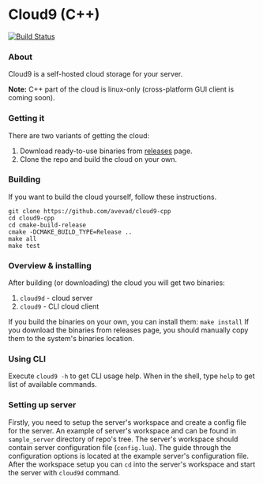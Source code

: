 # Cloud9 (C++)
[![Build Status](https://travis-ci.org/avevad/cloud9-cpp.svg?branch=master)](https://travis-ci.org/avevad/cloud9-cpp)

### About
Cloud9 is a self-hosted cloud storage for your server.

**Note:** C++ part of the cloud is linux-only (cross-platform GUI client is coming soon).

### Getting it
There are two variants of getting the cloud:
1. Download ready-to-use binaries from [releases](http://github.com/avevad/cloud9-cpp/releases) page.
2. Clone the repo and build the cloud on your own.

### Building
If you want to build the cloud yourself, follow these instructions.
```shell script
git clone https://github.com/avevad/cloud9-cpp
cd cloud9-cpp
cd cmake-build-release
cmake -DCMAKE_BUILD_TYPE=Release ..
make all
make test
```

### Overview & installing
After building (or downloading) the cloud you will get two binaries:
1. `cloud9d` - cloud server
1. `cloud9` - CLI cloud client

If you build the binaries on your own, you can install them:
`make install`
If you download the binaries from releases page, you should manually copy them to the system's binaries location.

### Using CLI
Execute `cloud9 -h` to get CLI usage help.
When in the shell, type `help` to get list of available commands.

### Setting up server
Firstly, you need to setup the server's workspace and create a config file for the server.
An example of server's workspace and can be found in `sample_server` directory of repo's tree.
The server's workspace should contain server configuration file (`config.lua`).
The guide through the configuration options is located at the example server's configuration file.
After the workspace setup you can `cd` into the server's workspace and start the server with `cloud9d` command.
